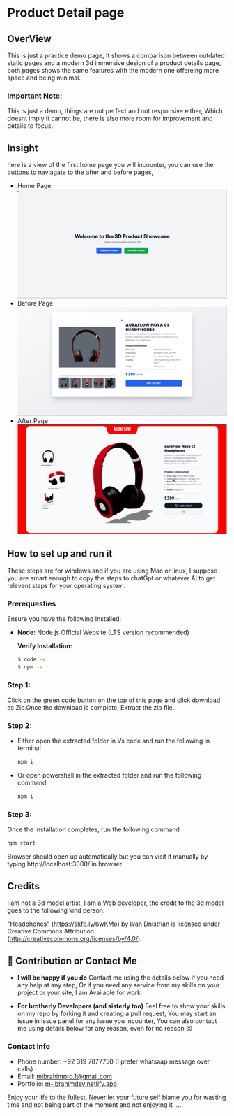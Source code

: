 # Product Detail page

## OverView

This is just a practice demo page, It shows a comparison between outdated static pages and a modern 3d immersive design of a product details page, both pages shows the same features with the modern one offereing more space and being minimal. 

### Important Note: 
This is just a demo, things are not perfect and not responsive either, Which doesnt imply it cannot be, there is also more room for improvement and details to focus. 


## Insight 
here is a view of the first home page you will incounter, 
you can use the buttons to naviagate to the after and before pages, 

* Home Page 
![Home Page](.images/home.png)
* Before Page 
![Before Page](.images/before.png)
* After Page 
![After Page](.images/after.png)


## How to set up and run it

These steps are for windows and if you are using Mac or linux, I suppose you are smart enough to copy the steps to chatGpt or whatever AI to get relevent steps for your operating system. 

### Prerequesties
Ensure you have the following Installed:

 * **Node:** Node.js Official Website (LTS version recommended)
    
    **Verify Installation:**

    ```bash
    $ node -v
    $ npm -v
    ```

### Step 1:
Click on the green code button on the top of this page and click download as Zip.Once the download is complete, Extract the zip file.

### Step 2:
* Either open the extracted folder in Vs code and run the following in terminal 
    ```bash
    npm i
    ```

* Or open powershell in the extracted folder and run the following command

    ```bash
    npm i 
    ```

### Step 3:
Once the installation completes, run the following command
```bash
npm start
```
Browser should open up automatically but you can visit it manually by typing http://localhost:3000/ in browser.

## Credits
I am not a 3d model artist, I am a Web developer, the credit to the 3d model goes to the following kind person.

"Headphones" (https://skfb.ly/6wKMo) by Ivan Dnistrian is licensed under Creative Commons Attribution (http://creativecommons.org/licenses/by/4.0/).


## 🎨 Contribution or Contact Me

* **I will be happy if you do** 
Contact me using the details below if you need any help at any step, Or if you need any service from my skills on your project or your site, I am Available for work

*  **For brotherly Developers (and sisterly too)** 
Feel free to show your skills on my repo by forking it and creating a pull request, You may start an issue in issue panel for any issue you incounter, You can also contact me using details below for any reason, even for no reason 😉

### **Contact info**
* Phone number: +92 319 7877750 (I prefer whatsaap message over calls)
* Email: mibrahimpro.1@gmail.com
* Portfolio: [m-ibrahimdev.netlify.app](https://m-ibrahimdev.netlify.app/)


Enjoy your life to the fullest, Never let your future self blame you for wasting time and not being part of the moment and not enjoying it .....